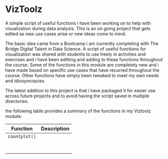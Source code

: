 # VizToolz

A simple script of useful functions i have been working on to help with visualization during data analysis.
This is an on going project that gets edited as new use cases arise or new ideas come to mind.

The basic idea came from a Bootcamp i am currently completing with The Bridge Digital Talent in Data Science. A script of useful functions for visualization was shared with students to use freely in activities and exercises and i have been editting and adding to these functions throughout the course. Some of the functions in this module are completely new and i have made based on specific use cases that have recurred throughout the course. Other functions have simply been tweaked to meet my own needs and idiosyncracies.

The latest addition to this project is that i have packaged it for easier use across future projects and to avoid having
the script saved in multiple directories.

the following table provides a summary of the functions in my Viztoolz module:

|Function|Description|
|-|-|
|`countplot()`||
|||
|||
|||
|||
|||
|||
|||

